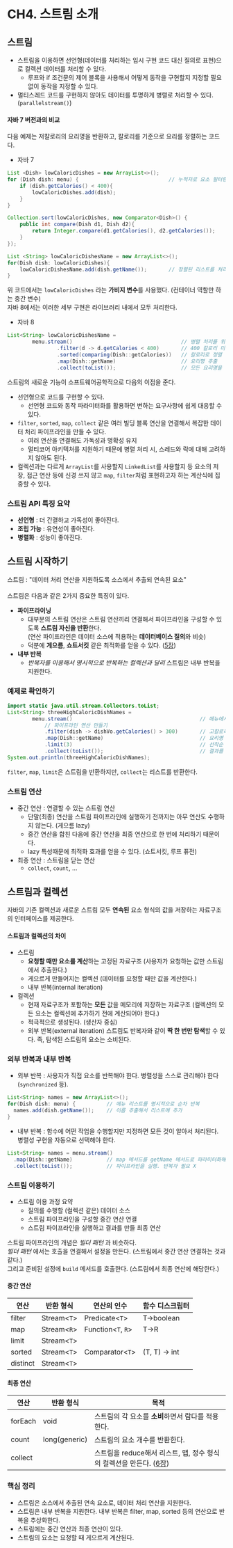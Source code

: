 # CH4. 스트림 소개

## 스트림
- 스트림을 이용하면 선언형(데이터를 처리하는 임시 구현 코드 대신 질의로 표현)으로 컬렉션 데이터를 처리할 수 있다.
  - 루프와 if 조건문의 제어 블록을 사용해서 어떻게 동작을 구현할지 지정할 필요없이 동작을 지정할 수 있다.
- 멀티스레드 코드를 구현하지 않아도 데이터를 투명하게 병렬로 처리할 수 있다. (`parallelstream()`)

#### 자바 7 버전과의 비교
다음 예제는 저칼로리의 요리명을 반환하고, 칼로리를 기준으로 요리를 정렬하는 코드다.
- 자바 7
```java
List <Dish> lowCaloricDishes = new ArrayList<>();
for (Dish dish: menu) {                             // 누적자로 요소 필터링  
    if (dish.getCalories() < 400){
        lowCaloricDishes.add(dish);
    }
}

Collection.sort(lowCaloricDishes, new Comparator<Dish>() {
    public int compare(Dish d1, Dish d2){
        return Integer.compare(d1.getCalories(), d2.getCalories());
    }
});

List <String> lowCaloricDishesName = new ArrayList<>();
for(Dish dish: lowCaloricDishes){
    lowCaloricDishesName.add(dish.getName());       // 정렬된 리스트를 처리하면서 요리 이름 선택 
}
```
위 코드에서는 `lowCaloricDishes` 라는 **가비지 변수**를 사용했다. (컨테이너 역할만 하는 중간 변수)<br>
자바 8에서는 이러한 세부 구현은 라이브러리 내에서 모두 처리한다.
- 자바 8
```java
List<String> lowCaloricDishesName = 
        menu.stream()                                   // 병렬 처리를 위해서는 parallelStream()를 사용한다.
                .filter(d -> d.getCalories < 400)       // 400 칼로리 미만의 요리 선택 
                .sorted(comparing(Dish::getCalories))   // 칼로리로 정렬
                .map(Dish::getName)                     // 요리명 추출
                .collect(toList());                     // 모든 요리명을 리스트에 저장 
```

스트림의 새로운 기능이 소프트웨어공학적으로 다음의 이점을 준다.
- 선언형으로 코드를 구현할 수 있다.
  - 선언형 코드와 동작 파라미터화를 활용하면 변하는 요구사항에 쉽게 대응할 수 있다.
- `filter`, `sorted`, `map`, `collect` 같은 여러 빌딩 블록 연산을 연결해서 복잡한 데이터 처리 파이프라인을 만들 수 있다.
  - 여러 연산을 연결해도 가독성과 명확성 유지
  - 멀티코어 아키텍처를 지원하기 때문에 병렬 처리 시, 스레드와 락에 대해 고려하지 않아도 된다.
- 컬렉션과는 다르게 `ArrayList`를 사용할지 `LinkedList`를 사용할지 등 요소의 저장, 접근 연산 등에 신경 쓰지 않고 `map`, `filter`처럼 표현하고자 하는 계산식에 집중할 수 있다.

### 스트림 API 특징 요약
- **선언형** : 더 간결하고 가독성이 좋아진다.
- **조립 가능** : 유연성이 좋아진다.
- **병렬화** : 성능이 좋아진다.

## 스트림 시작하기 
스트림 : "데이터 처리 연산을 지원하도록 소스에서 추출되 연속된 요소" <br><br>
스트림은 다음과 같은 2가지 중요한 특징이 있다.
- **파이프라이닝** 
  - 대부분의 스트림 연산은 스트림 연산끼리 연결해서 파이프라인을 구성할 수 있도록 **스트림 자신을 반환**한다. <br>(연산 파이프라인은 데이터 소스에 적용하는 **데이터베이스 질의**와 비슷)
  - 덕분에 **게으름**, **쇼트서킷** 같은 최적화를 얻을 수 있다. ([5장](https://github.com/ayoung0073/ReadingStudy/blob/main/modern-java-in-action/ch05.md))
- **내부 반복**
  - _반복자를 이용해서 명시적으로 반복하는 컬렉션과 달리_ 스트림은 내부 반복을 지원한다.

### 예제로 확인하기 
```java
import static java.util.stream.Collectors.toList;
List<String> threeHighCaloricDishNames = 
        menu.stream()                                         // 메뉴에서 스트림을 얻는다.
            // 파이프라인 연산 만들기   
            .filter(dish -> dishVo.getCalories() > 300)       // 고칼로리 요리 필터링 Stream<Dish> (중간 연산)
            .map(Dish::getName)                               // 요리명 추출 Stream<String> (중간 연산)
            .limit(3)                                         // 선착순 3개만 선택 Stream<String> (중간 연산)
            .collect(toList());                               // 결과를 다른 리스트로 저장 List<String> (최종 연산)
System.out.println(threeHighCaloricDishNames);
```
`filter`, `map`, `limit`은 스트림을 반환하지만, `collect`는 리스트를 반환한다.

### 스트림 연산
- 중간 연산 : 연결할 수 있는 스트림 연산
  - 단말(최종) 연산을 스트림 파이프라인에 실행하기 전까지는 아무 연산도 수행하지 않는다. (게으름 lazy)
  - 중간 연산을 합친 다음에 중간 연산을 최종 연산으로 한 번에 처리하기 때문이다.
  - lazy 특성때문에 최적화 효과를 얻을 수 있다. (쇼트서킷, 루프 퓨전)
- 최종 연산 : 스트림을 닫는 연산 
  - `collect`, `count`, ...
  
## 스트림과 컬렉션 
자바의 기존 컬렉션과 새로운 스트림 모두 **연속된** 요소 형식의 값을 저장하는 자료구조의 인터페이스를 제공한다. <br>
#### 스트림과 컬렉션의 차이
- 스트림
  - **요청할 때만 요소를 계산**하는 고정된 자료구조 (사용자가 요청하는 값만 스트림에서 추출한다.)
  - 게으르게 만들어지는 컬렉션 (데이터를 요청할 때만 값을 계산한다.)
  - 내부 반복(internal iteration)
- 컬렉션 
  - 현재 자료구조가 포함하는 **모든** 값을 메모리에 저장하는 자료구조 (컬렉션의 모든 요소는 컬렉션에 추가하기 전에 계산되어야 한다.)
  - 적극적으로 생성된다. (생산자 중심)
  - 외부 반복(external iteration)
스트림도 반복자와 같이 **딱 한 번만 탐색**할 수 있다. 즉, 탐색된 스트림의 요소는 소비된다.

### 외부 반복과 내부 반복
- 외부 반복 : 사용자가 직접 요소를 반복해야 한다. 병렬성을 스스로 관리해야 한다(`synchronized` 등).
```java
List<String> names = new ArrayList<>();
for(Dish dish: menu) {          // 메뉴 리스트를 명시적으로 순차 반복
  names.add(dish.getName());    // 이름 추출해서 리스트에 추가 
}
```
- 내부 반복 : 함수에 어떤 작업을 수행할지만 지정하면 모든 것이 알아서 처리된다. 병렬성 구현을 자동으로 선택해야 한다.
```java
List<String> names = menu.stream()
  .map(Dish::getName)           // map 메서드를 getName 메서드로 파라미터화해서 요리명 추출 
  .collect(toList());           // 파이프라인을 실행. 반복자 필요 X
```

### 스트림 이용하기 
- 스트림 이용 과정 요약
  - 질의를 수행할 (컬렉션 같은) 데이터 소스
  - 스트림 파이프라인을 구성할 중간 연산 연결
  - 스트림 파이프라인을 실행하고 결과를 만들 최종 연산 

스트림 파이프라인의 개념은 _빌더 패턴_ 과 비슷하다.<br> 
_빌더 패턴_ 에서는 호출을 연결해서 설정을 만든다. (스트림에서 중간 연산 연결하는 것과 같다.)<br>
그리고 준비된 설정에 `build` 메서드를 호출한다. (스트림에서 최종 연산에 해당한다.)<br>

#### 중간 연산 
|연산|반환 형식|연산의 인수|함수 디스크립터|
|---|------|---------|-----------|
|filter|Stream<`T`>|Predicate<`T`>|T->boolean|
|map|Stream<`R`>|Function<`T`, `R`>|T->R|
|limit|Stream<`T`>| | |
|sorted|Stream<`T`>|Comparator<`T`>|(T, T) -> int|
|distinct|Stream<`T`>| | |

#### 최종 연산
|연산|반환 형식|목적|
|---|------|---------|
|forEach|void|스트림의 각 요소를 **소비**하면서 람다를 적용한다.|
|count|long(generic)|스트림의 요소 개수를 반환한다.|
|collect| |스트림을 reduce해서 리스트, 맵, 정수 형식의 컬렉션을 만든다. ([6장](https://github.com/ayoung0073/ReadingStudy/blob/main/modern-java-in-action/ch06.md))|

### 핵심 정리
- 스트림은 소스에서 추출된 연속 요소로, 데이터 처리 연산을 지원한다.
- 스트림은 내부 반복을 지원한다. 내부 반복은 filter, map, sorted 등의 연산으로 반복을 추상화한다.
- 스트림에는 중간 연산과 최종 연산이 있다.
- 스트림의 요소는 요청할 때 게으르게 계산된다.